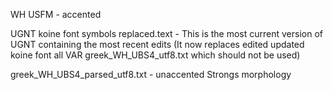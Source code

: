 WH USFM - accented

UGNT koine font symbols replaced.text - This is the most current version of UGNT containing the most recent edits (It now replaces edited updated koine font all VAR greek_WH_UBS4_utf8.txt which should not be used)

greek_WH_UBS4_parsed_utf8.txt - unaccented Strongs morphology

